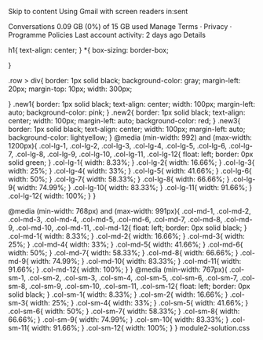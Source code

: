 

Skip to content
Using Gmail with screen readers
in:sent 

Conversations
0.09 GB (0%) of 15 GB used
Manage
Terms · Privacy · Programme Policies
Last account activity: 2 days ago
Details

h1{
	text-align: center;
}
*{
	box-sizing: border-box;

}

.row > div{
        border: 1px solid black;
        background-color: gray;
        margin-left: 20px;
        margin-top: 10px;
        width: 300px;
       
}
.new1{
	border: 1px solid black;
	text-align: center;
	width: 100px; 
	margin-left: auto;
	background-color: pink;
}
.new2{
	border: 1px solid black;
	text-align: center;
	width: 100px; 
	margin-left: auto;
	background-color: red;
}
.new3{
	border: 1px solid black;
	text-align: center;
	width: 100px; 
	margin-left: auto;
	background-color: lightyellow;
}
@media (min-width: 992) and (max-width: 1200px){
	.col-lg-1, .col-lg-2, .col-lg-3, .col-lg-4, .col-lg-5, .col-lg-6, .col-lg-7, .col-lg-8, .col-lg-9, .col-lg-10, .col-lg-11, .col-lg-12{
		float: left;
		border: 0px solid green;
	}
	.col-lg-1{
		width: 8.33%;
	}
	.col-lg-2{
		width: 16.66%;
	}
	.col-lg-3{
		width: 25%;
	}
	.col-lg-4{
		width: 33%;
	}
	.col-lg-5{
		width: 41.66%;
	}
	.col-lg-6{
		width: 50%;
	}
	.col-lg-7{
		width: 58.33%;
	}
	.col-lg-8{
		width: 66.66%;
	}
	.col-lg-9{
		width: 74.99%;
	}
	.col-lg-10{
		width: 83.33%;
	}
	.col-lg-11{
		width: 91.66%;
	}
	.col-lg-12{
		width: 100%;
	}
}

@media (min-width: 768px) and (max-width: 991px){
	.col-md-1, .col-md-2, .col-md-3, .col-md-4, .col-md-5, .col-md-6, .col-md-7, .col-md-8, .col-md-9, .col-md-10, .col-md-11, .col-md-12{
		float: left;
		border: 0px solid black;
	}
    .col-md-1{
		width: 8.33%;
	}
	.col-md-2{
		width: 16.66%;
	}
	.col-md-3{
		width: 25%;
	}
	.col-md-4{
		width: 33%;
	}
	.col-md-5{
		width: 41.66%;
	}
	.col-md-6{
		width: 50%;
	}
	.col-md-7{
		width: 58.33%;
	}
	.col-md-8{
		width: 66.66%;
	}
	.col-md-9{
		width: 74.99%;
	}
	.col-md-10{
		width: 83.33%;
	}
	.col-md-11{
		width: 91.66%;
	}
	.col-md-12{
		width: 100%;
	}
}
@media (min-width: 767px){
	.col-sm-1, .col-sm-2, .col-sm-3, .col-sm-4, .col-sm-5, .col-sm-6, .col-sm-7, .col-sm-8, .col-sm-9, .col-sm-10, .col-sm-11, .col-sm-12{
		float: left;
		border: 0px solid black;
	}
    .col-sm-1{
		width: 8.33%;
	}
	.col-sm-2{
		width: 16.66%;
	}
	.col-sm-3{
		width: 25%;
	}
	.col-sm-4{
		width: 33%;
	}
	.col-sm-5{
		width: 41.66%;
	}
	.col-sm-6{
		width: 50%;
	}
	.col-sm-7{
		width: 58.33%;
	}
	.col-sm-8{
		width: 66.66%;
	}
	.col-sm-9{
		width: 74.99%;
	}
	.col-sm-10{
		width: 83.33%;
	}
	.col-sm-11{
		width: 91.66%;
	}
	.col-sm-12{
		width: 100%;
	}
}
module2-solution.css
